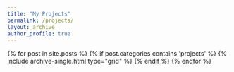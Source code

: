 ```yaml
---
title: "My Projects"
permalink: /projects/
layout: archive
author_profile: true
---
```


<div class="grid__wrapper">
    {% for post in site.posts %}
        {% if post.categories contains 'projects' %}
            {% include archive-single.html type="grid" %}
        {% endif %}
    {% endfor %}
</div>
